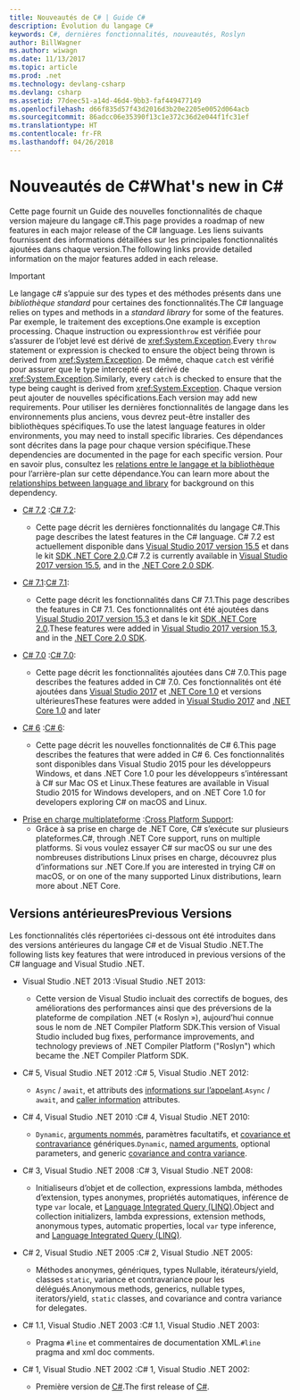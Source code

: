 ```yaml
---
title: Nouveautés de C# | Guide C#
description: Évolution du langage C#
keywords: C#, dernières fonctionnalités, nouveautés, Roslyn
author: BillWagner
ms.author: wiwagn
ms.date: 11/13/2017
ms.topic: article
ms.prod: .net
ms.technology: devlang-csharp
ms.devlang: csharp
ms.assetid: 77deec51-a14d-46d4-9bb3-faf449477149
ms.openlocfilehash: d66f835d57f43d2016d3b20e2205e0052d064acb
ms.sourcegitcommit: 86adcc06e35390f13c1e372c36d2e044f1fc31ef
ms.translationtype: HT
ms.contentlocale: fr-FR
ms.lasthandoff: 04/26/2018
---
```

# <a name="whats-new-in-c"></a><span data-ttu-id="953ee-104">Nouveautés de C#</span><span class="sxs-lookup"><span data-stu-id="953ee-104">What's new in C#</span></span> #

<span data-ttu-id="953ee-105">Cette page fournit un Guide des nouvelles fonctionnalités de chaque version majeure du langage c#.</span><span class="sxs-lookup"><span data-stu-id="953ee-105">This page provides a roadmap of new features in each major release of the C# language.</span></span> <span data-ttu-id="953ee-106">Les liens suivants fournissent des informations détaillées sur les principales fonctionnalités ajoutées dans chaque version.</span><span class="sxs-lookup"><span data-stu-id="953ee-106">The following links provide detailed information on the major features added in each release.</span></span>

> [!IMPORTANT]
> <span data-ttu-id="953ee-107">Le langage c# s’appuie sur des types et des méthodes présents dans une *bibliothèque standard* pour certaines des fonctionnalités.</span><span class="sxs-lookup"><span data-stu-id="953ee-107">The C# language relies on types and methods in a *standard library* for some of the features.</span></span> <span data-ttu-id="953ee-108">Par exemple, le traitement des exceptions.</span><span class="sxs-lookup"><span data-stu-id="953ee-108">One example is exception processing.</span></span> <span data-ttu-id="953ee-109">Chaque instruction ou expression`throw` est vérifiée pour s’assurer de l’objet levé est dérivé de <xref:System.Exception>.</span><span class="sxs-lookup"><span data-stu-id="953ee-109">Every `throw` statement or expression is checked to ensure the object being thrown is derived from <xref:System.Exception>.</span></span> <span data-ttu-id="953ee-110">De même, chaque `catch` est vérifié pour assurer que le type intercepté est dérivé de <xref:System.Exception>.</span><span class="sxs-lookup"><span data-stu-id="953ee-110">Similarly, every `catch` is checked to ensure that the type being caught is derived from <xref:System.Exception>.</span></span> <span data-ttu-id="953ee-111">Chaque version peut ajouter de nouvelles spécifications.</span><span class="sxs-lookup"><span data-stu-id="953ee-111">Each version may add new requirements.</span></span> <span data-ttu-id="953ee-112">Pour utiliser les dernières fonctionnalités de langage dans les environnements plus anciens, vous devrez peut-être installer des bibliothèques spécifiques.</span><span class="sxs-lookup"><span data-stu-id="953ee-112">To use the latest language features in older environments, you may need to install specific libraries.</span></span> <span data-ttu-id="953ee-113">Ces dépendances sont décrites dans la page pour chaque version spécifique.</span><span class="sxs-lookup"><span data-stu-id="953ee-113">These dependencies are documented in the page for each specific version.</span></span> <span data-ttu-id="953ee-114">Pour en savoir plus, consultez les [relations entre le langage et la bibliothèque](relationships-between-language-and-library.md) pour l’arrière-plan sur cette dépendance.</span><span class="sxs-lookup"><span data-stu-id="953ee-114">You can learn more about the [relationships between language and library](relationships-between-language-and-library.md) for background on this dependency.</span></span> 


* <span data-ttu-id="953ee-115">[C# 7.2](csharp-7-2.md) :</span><span class="sxs-lookup"><span data-stu-id="953ee-115">[C# 7.2](csharp-7-2.md):</span></span>
    - <span data-ttu-id="953ee-116">Cette page décrit les dernières fonctionnalités du langage C#.</span><span class="sxs-lookup"><span data-stu-id="953ee-116">This page describes the latest features in the C# language.</span></span> <span data-ttu-id="953ee-117">C# 7.2 est actuellement disponible dans [Visual Studio 2017 version 15.5](https://www.visualstudio.com/vs/whatsnew/) et dans le kit [SDK .NET Core 2.0](../../core/whats-new/index.md).</span><span class="sxs-lookup"><span data-stu-id="953ee-117">C# 7.2 is currently available in [Visual Studio 2017 version 15.5](https://www.visualstudio.com/vs/whatsnew/), and in the [.NET Core 2.0 SDK](../../core/whats-new/index.md).</span></span>

* <span data-ttu-id="953ee-118">[C# 7.1](csharp-7-1.md):</span><span class="sxs-lookup"><span data-stu-id="953ee-118">[C# 7.1](csharp-7-1.md):</span></span>
    - <span data-ttu-id="953ee-119">Cette page décrit les fonctionnalités dans C# 7.1.</span><span class="sxs-lookup"><span data-stu-id="953ee-119">This page describes the features in C# 7.1.</span></span> <span data-ttu-id="953ee-120">Ces fonctionnalités ont été ajoutées dans [Visual Studio 2017 version 15.3](https://www.visualstudio.com/vs/whatsnew/) et dans le kit [SDK .NET Core 2.0](../../core/whats-new/index.md).</span><span class="sxs-lookup"><span data-stu-id="953ee-120">These features were added in [Visual Studio 2017 version 15.3](https://www.visualstudio.com/vs/whatsnew/), and in the [.NET Core 2.0 SDK](../../core/whats-new/index.md).</span></span>

* <span data-ttu-id="953ee-121">[C# 7.0](csharp-7.md) :</span><span class="sxs-lookup"><span data-stu-id="953ee-121">[C# 7.0](csharp-7.md):</span></span>
    - <span data-ttu-id="953ee-122">Cette page décrit les fonctionnalités ajoutées dans C# 7.0.</span><span class="sxs-lookup"><span data-stu-id="953ee-122">This page describes the features added in C# 7.0.</span></span> <span data-ttu-id="953ee-123">Ces fonctionnalités ont été ajoutées dans [Visual Studio 2017](https://www.visualstudio.com/vs/whatsnew/) et [.NET Core 1.0](../../core/whats-new/index.md) et versions ultérieures</span><span class="sxs-lookup"><span data-stu-id="953ee-123">These features were added in [Visual Studio 2017](https://www.visualstudio.com/vs/whatsnew/) and [.NET Core 1.0](../../core/whats-new/index.md) and later</span></span>
     
* <span data-ttu-id="953ee-124">[C# 6](csharp-6.md) :</span><span class="sxs-lookup"><span data-stu-id="953ee-124">[C# 6](csharp-6.md):</span></span>
    - <span data-ttu-id="953ee-125">Cette page décrit les nouvelles fonctionnalités de C# 6.</span><span class="sxs-lookup"><span data-stu-id="953ee-125">This page describes the features that were added in C# 6.</span></span> <span data-ttu-id="953ee-126">Ces fonctionnalités sont disponibles dans Visual Studio 2015 pour les développeurs Windows, et dans .NET Core 1.0 pour les développeurs s’intéressant à C# sur Mac OS et Linux.</span><span class="sxs-lookup"><span data-stu-id="953ee-126">These features are available in Visual Studio 2015 for Windows developers, and on .NET Core 1.0 for developers exploring C# on macOS and Linux.</span></span>

<!--* [C# Interactive](../interactive/index.md): 
    - This page describes C# Interactive, an interactive Read Eval Print Loop (REPL) that you can use to explore the C# language. You can use it to write code interactively and see it execute immediately, without any compile or build step.
-->
* <span data-ttu-id="953ee-127">[Prise en charge multiplateforme](../../core/index.md) :</span><span class="sxs-lookup"><span data-stu-id="953ee-127">[Cross Platform Support](../../core/index.md):</span></span>
    - <span data-ttu-id="953ee-128">Grâce à sa prise en charge de .NET Core, C# s’exécute sur plusieurs plateformes.</span><span class="sxs-lookup"><span data-stu-id="953ee-128">C#, through .NET Core support, runs on multiple platforms.</span></span> <span data-ttu-id="953ee-129">Si vous voulez essayer C# sur macOS ou sur une des nombreuses distributions Linux prises en charge, découvrez plus d’informations sur .NET Core.</span><span class="sxs-lookup"><span data-stu-id="953ee-129">If you are interested in trying C# on macOS, or on one of the many supported Linux distributions, learn more about .NET Core.</span></span>

<!--
- [.NET Compiler Platform SDK](../roslyn/index.md):
    - The .NET Compiler Platform SDK enables you to write code that performs static analysis on C# code. You can use these APIs to find potential errors, or bad practices, suggest fixes, and even implement those fixes.
-->
  
## <a name="previous-versions"></a><span data-ttu-id="953ee-130">Versions antérieures</span><span class="sxs-lookup"><span data-stu-id="953ee-130">Previous Versions</span></span>
<span data-ttu-id="953ee-131">Les fonctionnalités clés répertoriées ci-dessous ont été introduites dans des versions antérieures du langage C# et de Visual Studio .NET.</span><span class="sxs-lookup"><span data-stu-id="953ee-131">The following lists key features that were introduced in previous versions of the C# language and Visual Studio .NET.</span></span>  
  
 * <span data-ttu-id="953ee-132">Visual Studio .NET 2013 :</span><span class="sxs-lookup"><span data-stu-id="953ee-132">Visual Studio .NET 2013:</span></span> 
     - <span data-ttu-id="953ee-133">Cette version de Visual Studio incluait des correctifs de bogues, des améliorations des performances ainsi que des préversions de la plateforme de compilation .NET (« Roslyn »), aujourd’hui connue sous le nom de .NET Compiler Platform SDK<!--Link to ../roslyn/index.md-->.</span><span class="sxs-lookup"><span data-stu-id="953ee-133">This version of Visual Studio included bug fixes, performance improvements, and technology previews of .NET Compiler Platform ("Roslyn") which became the .NET Compiler Platform SDK<!--Link to ../roslyn/index.md-->.</span></span>

 * <span data-ttu-id="953ee-134">C# 5, Visual Studio .NET 2012 :</span><span class="sxs-lookup"><span data-stu-id="953ee-134">C# 5, Visual Studio .NET 2012:</span></span> 
     - <span data-ttu-id="953ee-135">`Async` / `await`, et attributs des [informations sur l’appelant](../programming-guide/concepts/caller-information.md).</span><span class="sxs-lookup"><span data-stu-id="953ee-135">`Async` / `await`, and [caller information](../programming-guide/concepts/caller-information.md) attributes.</span></span>

 * <span data-ttu-id="953ee-136">C# 4, Visual Studio .NET 2010 :</span><span class="sxs-lookup"><span data-stu-id="953ee-136">C# 4, Visual Studio .NET 2010:</span></span> 
     - <span data-ttu-id="953ee-137">`Dynamic`, [arguments nommés](../programming-guide/classes-and-structs/named-and-optional-arguments.md), paramètres facultatifs, et [covariance et contravariance](../programming-guide/concepts/covariance-contravariance/index.md) génériques.</span><span class="sxs-lookup"><span data-stu-id="953ee-137">`Dynamic`, [named arguments](../programming-guide/classes-and-structs/named-and-optional-arguments.md), optional parameters, and generic [covariance and contra variance](../programming-guide/concepts/covariance-contravariance/index.md).</span></span>

 * <span data-ttu-id="953ee-138">C# 3, Visual Studio .NET 2008 :</span><span class="sxs-lookup"><span data-stu-id="953ee-138">C# 3, Visual Studio .NET 2008:</span></span> 
     - <span data-ttu-id="953ee-139">Initialiseurs d’objet et de collection, expressions lambda, méthodes d’extension, types anonymes, propriétés automatiques, inférence de type `var` locale, et [Language Integrated Query (LINQ)](../programming-guide/concepts/linq/index.md).</span><span class="sxs-lookup"><span data-stu-id="953ee-139">Object and collection initializers, lambda expressions, extension methods, anonymous types, automatic properties, local `var` type inference, and [Language Integrated Query (LINQ)](../programming-guide/concepts/linq/index.md).</span></span>

 * <span data-ttu-id="953ee-140">C# 2, Visual Studio .NET 2005 :</span><span class="sxs-lookup"><span data-stu-id="953ee-140">C# 2, Visual Studio .NET 2005:</span></span> 
     - <span data-ttu-id="953ee-141">Méthodes anonymes, génériques, types Nullable, itérateurs/yield, classes `static`, variance et contravariance pour les délégués.</span><span class="sxs-lookup"><span data-stu-id="953ee-141">Anonymous methods, generics, nullable types, iterators/yield, `static` classes, and covariance and contra variance for delegates.</span></span>

 * <span data-ttu-id="953ee-142">C# 1.1, Visual Studio .NET 2003 :</span><span class="sxs-lookup"><span data-stu-id="953ee-142">C# 1.1, Visual Studio .NET 2003:</span></span> 
     - <span data-ttu-id="953ee-143">Pragma `#line` et commentaires de documentation XML.</span><span class="sxs-lookup"><span data-stu-id="953ee-143">`#line` pragma and xml doc comments.</span></span>

 * <span data-ttu-id="953ee-144">C# 1, Visual Studio .NET 2002 :</span><span class="sxs-lookup"><span data-stu-id="953ee-144">C# 1, Visual Studio .NET 2002:</span></span> 
     - <span data-ttu-id="953ee-145">Première version de [C#](../csharp.md).</span><span class="sxs-lookup"><span data-stu-id="953ee-145">The first release of [C#](../csharp.md).</span></span>   
